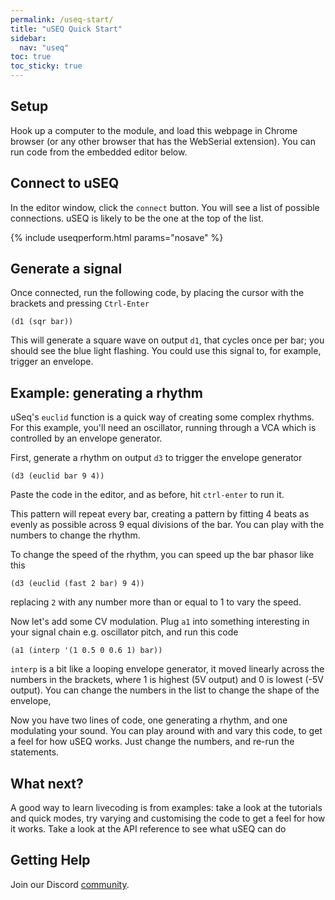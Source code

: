 ```yaml
---
permalink: /useq-start/
title: "uSEQ Quick Start"
sidebar:
  nav: "useq"
toc: true
toc_sticky: true
---
```


## Setup

Hook up a computer to the module, and load this webpage in Chrome browser (or any other browser that has the WebSerial extension).   You can run code from the embedded editor below.

## Connect to uSEQ

In the editor window, click the   ```connect``` button. You will see a list of possible connections. uSEQ is likely to be the one at the top of the list.

{% include useqperform.html params="nosave" %}


## Generate a signal

Once connected, run the following code, by placing the cursor with the brackets and pressing ```Ctrl-Enter```

```
(d1 (sqr bar))
```

This will generate a square wave on output  ```d1```, that cycles once per bar; you should see the blue light flashing.  You could use this signal to, for example, trigger an envelope.

## Example: generating a rhythm

uSeq's ```euclid``` function is a quick way of creating some complex rhythms.  For this example, you'll need an oscillator, running through a VCA which is controlled by an envelope generator.

First, generate a rhythm on output ```d3``` to trigger the envelope generator

```
(d3 (euclid bar 9 4))
```

Paste the code in the editor, and as before, hit ```ctrl-enter``` to run it.

This pattern will repeat every bar, creating a pattern by fitting 4 beats as evenly as possible across 9 equal divisions of the bar. You can play with the numbers to change the rhythm.

To change the speed of the rhythm, you can speed up the bar phasor like this

```
(d3 (euclid (fast 2 bar) 9 4))
```

replacing ```2``` with any number more than or equal to 1 to vary the speed.

Now let's add some CV modulation. Plug ```a1``` into something interesting in your signal chain e.g. oscillator pitch, and run this code

```
(a1 (interp '(1 0.5 0 0.6 1) bar))
```

```interp``` is a bit like a looping envelope generator, it moved linearly across the numbers in the brackets, where 1 is highest (5V output) and 0 is lowest (-5V output).  You can change the numbers in the list to change the shape of the envelope,

Now you have two lines of code, one generating a rhythm, and one modulating your sound.  You can play around with and vary this code, to get a feel for how uSEQ works.  Just change the numbers, and re-run the statements.

## What next?

A good way to learn livecoding is from examples: take a look at the tutorials and quick modes, try varying and customising the code to get a feel for how it works. Take a look at the API reference to see what uSEQ can do

## Getting Help

Join our Discord [community](/useq-community/).






